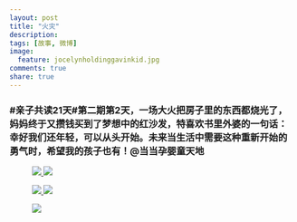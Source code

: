 ```yaml
---
layout: post
title: "火灾"
description: 
tags: [故事, 微博]
image:
  feature: jocelynholdinggavinkid.jpg
comments: true
share: true
---
```


### #亲子共读21天#第二期第2天，一场大火把房子里的东西都烧光了，妈妈终于又攒钱买到了梦想中的红沙发，特喜欢书里外婆的一句话：幸好我们还年轻，可以从头开始。未来当生活中需要这种重新开始的勇气时，希望我的孩子也有！@当当孕婴童天地 ###

<figure class="half">
  <a  href="{{ site.url }}/images/2014-04-23a.jpg">
  <img src="{{ site.url }}/images/2014-04-23b.jpg">
  </a>
  <a  href="{{ site.url }}/images/2014-04-23b.jpg">
  <img src="{{ site.url }}/images/2014-04-23b.jpg">
  </a>
</figure>

<figure class="half">
  <a  href="{{ site.url }}/images/2014-04-23c.jpg">
  <img src="{{ site.url }}/images/2014-04-23c.jpg">
  </a>
  <a  href="{{ site.url }}/images/2014-04-23d.jpg">
  <img src="{{ site.url }}/images/2014-04-23d.jpg">
  </a>
</figure>

<figure>
  <a  href="{{ site.url }}/images/2014-04-23e.jpg">
  <img src="{{ site.url }}/images/2014-04-23e.jpg">
  </a>
</figure>
